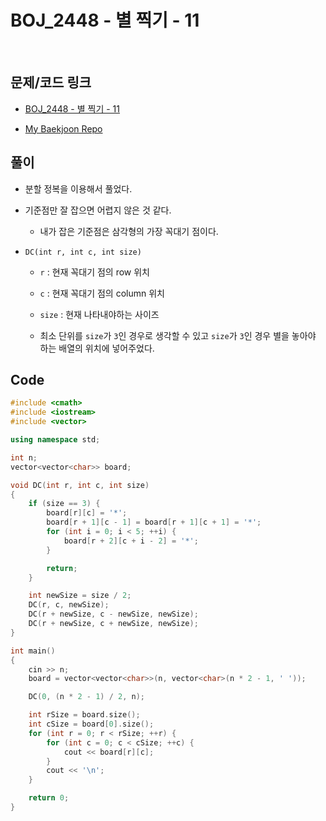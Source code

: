 # BOJ_2448 - 별 찍기 - 11

&nbsp;

## 문제/코드 링크

- [BOJ_2448 - 별 찍기 - 11](https://www.acmicpc.net/problem/2448)

- [My Baekjoon Repo](https://github.com/Meantint/Baekjoon)

## 풀이

- 분할 정복을 이용해서 풀었다.

- 기준점만 잘 잡으면 어렵지 않은 것 같다.

  - 내가 잡은 기준점은 삼각형의 가장 꼭대기 점이다.

- `DC(int r, int c, int size)`

  - `r` : 현재 꼭대기 점의 row 위치

  - `c` : 현재 꼭대기 점의 column 위치

  - `size` : 현재 나타내야하는 사이즈

  - 최소 단위를 `size`가 `3`인 경우로 생각할 수 있고 `size`가 `3`인 경우 별을 놓아야 하는 배열의 위치에 넣어주었다.

## Code

```cpp
#include <cmath>
#include <iostream>
#include <vector>

using namespace std;

int n;
vector<vector<char>> board;

void DC(int r, int c, int size)
{
    if (size == 3) {
        board[r][c] = '*';
        board[r + 1][c - 1] = board[r + 1][c + 1] = '*';
        for (int i = 0; i < 5; ++i) {
            board[r + 2][c + i - 2] = '*';
        }

        return;
    }

    int newSize = size / 2;
    DC(r, c, newSize);
    DC(r + newSize, c - newSize, newSize);
    DC(r + newSize, c + newSize, newSize);
}

int main()
{
    cin >> n;
    board = vector<vector<char>>(n, vector<char>(n * 2 - 1, ' '));

    DC(0, (n * 2 - 1) / 2, n);

    int rSize = board.size();
    int cSize = board[0].size();
    for (int r = 0; r < rSize; ++r) {
        for (int c = 0; c < cSize; ++c) {
            cout << board[r][c];
        }
        cout << '\n';
    }

    return 0;
}
```
